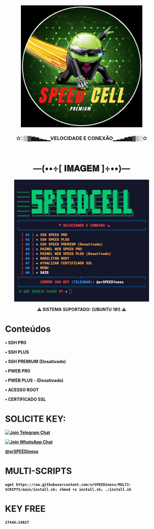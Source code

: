 <p align="center">
  <img src="https://github.com/srSPEEDiness/MULTI-SCRIPTS/blob/main/icone.jpg" height="400px"/>
</p>
<h3 align="center">✩░▒▓▆▅▃▂▁<b>VELOCIDADE E CONEXÃO</b>▁▂▃▅▆▓▒░✩</h3> 
<br>
<h1 align="center"> —(••÷[ 𝐈𝐌𝐀𝐆𝐄𝐌 ]÷••)— </h1>
<p align="center">
  <img src="https://raw.githubusercontent.com/srSPEEDiness/MULTI-SCRIPTS/main/banner.jpg" height="400px"/>
</p>
<p align="center"><b>⚠ SISTEMA SUPORTADO: (UBUNTU 18!).⚠</br>

# Conteúdos

• SSH PR0

• SSH PLUS

• SSH PREMIUM (Desativado)

• PWEB PR0

• PWEB PLUS - (Desativado)

• ACESSO ROOT

• CERTIFICADO SSL


# SOLICITE KEY: 

[![Join Telegram Chat](https://img.shields.io/badge/Join-Telegram%20Group-blue.svg?logo=Telegram)](https://t.me/srSPEEDiness)

[![Join WhatsApp Chat](https://img.shields.io/badge/Join-WhatsApp%20Group-bl.svg?logo=WhatsApp)](https://wa.me/5521976102205)


<a href="https://t.me/srSPEEDiness" style="font-size:80dp"> @srSPEEDiness </a>

# __MULTI-SCRIPTS__

```
wget https://raw.githubusercontent.com/srSPEEDiness/MULTI-SCRIPTS/main/install.sh; chmod +x install.sh; ./install.sh
```

# KEY FREE 
``` 
27446:24027 
```
